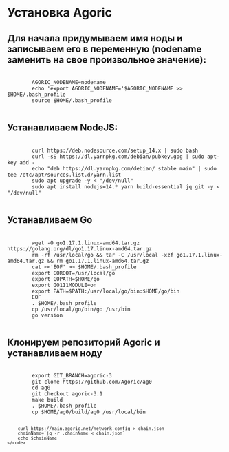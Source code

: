 <h1>Установка Agoric</h1>
<h2>
    Для начала придумываем имя ноды и записываем его в переменную  (nodename заменить на свое произвольное значение):
</h2>
<pre>
    <code>
        AGORIC_NODENAME=nodename
        echo 'export AGORIC_NODENAME='$AGORIC_NODENAME >> $HOME/.bash_profile
        source $HOME/.bash_profile
    </code>
</pre>

<h2>Устанавливаем NodeJS:</h2>
<pre>
    <code>
        curl https://deb.nodesource.com/setup_14.x | sudo bash
        curl -sS https://dl.yarnpkg.com/debian/pubkey.gpg | sudo apt-key add -
        echo "deb https://dl.yarnpkg.com/debian/ stable main" | sudo tee /etc/apt/sources.list.d/yarn.list
        sudo apt upgrade -y < "/dev/null"
        sudo apt install nodejs=14.* yarn build-essential jq git -y < "/dev/null"
    </code>
</pre>

<h2>Устанавливаем Go</h2>
<pre>
    <code>
        wget -O go1.17.1.linux-amd64.tar.gz https://golang.org/dl/go1.17.linux-amd64.tar.gz
        rm -rf /usr/local/go && tar -C /usr/local -xzf go1.17.1.linux-amd64.tar.gz && rm go1.17.1.linux-amd64.tar.gz
        cat <<'EOF' >> $HOME/.bash_profile
        export GOROOT=/usr/local/go
        export GOPATH=$HOME/go
        export GO111MODULE=on
        export PATH=$PATH:/usr/local/go/bin:$HOME/go/bin
        EOF
        . $HOME/.bash_profile
        cp /usr/local/go/bin/go /usr/bin
        go version
    </code>
</pre>

<h2>Клонируем репозиторий Agoric и устанавливаем ноду</h2>
<pre>
    <code>
        export GIT_BRANCH=agoric-3
        git clone https://github.com/Agoric/ag0
        cd ag0
        git checkout agoric-3.1
        make build
        . $HOME/.bash_profile
        cp $HOME/ag0/build/ag0 /usr/local/bin

        curl https://main.agoric.net/network-config > chain.json
        chainName=`jq -r .chainName < chain.json`
        echo $chainName
    </code>
</pre>

